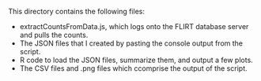 This directory contains the following files:

- extractCountsFromData.js, which logs onto the FLIRT database server and pulls the counts.
- The JSON files that I created by pasting the console output from the script.
- R code to load the JSON files, summarize them, and output a few plots.
- The CSV files and .png files which ccomprise the output of the script.